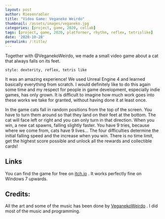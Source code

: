 ```yaml
---
layout: post
author: Riesenradler
title: "Video Game: Veganeko Weirdo"
thumbnail: /assets/images/veganeko.jpg
categories: [project, game, 2020, collab]
tags: [project, game, 2020, platformer, rhythm, reflex, tetrislike]
date: '2020-10-28'
permalink: /:title/
---
```


Together with @VeganekoWeirdo, we made a small video game about a cat that always falls on its feet.

    style: dexterity, reflex, tetris like

<!--more-->
<!-- put this at the end of what we wish to have as an excerpt -->
It was an amazing experience! We used Unreal Engine 4 and learned basically everything from scratch. I would
definitely like to do this again some time and my respect for people in game development, especially indie
games, has only grown. It is difficult to imagine how much work goes into these works we take for granted,
without having done it at least once.

In the game cats fall in random positions from the top of the screen. You have to turn them around so that they
land on their feet at the bottom. The cat will face left or right and you can only turn in that direction.
When you win, a new cat spawns, falling slightly faster.
You have 9 tries, because where we come from, cats have 9 lives...
The four difficulties determine the initial falling speed and the increase when you win.
There is no time limit, get the highest score possible and unlock all the rewards and collectible cards!

## Links

You can find the game for free on [itch.io](https://riesenradler.itch.io/veganeko-weirdo) . It works perfectly fine on
Windows 7 upwards.

## Credits:

All the art and some of the music has been done by [VeganekoWeirdo](www.instagram.com/veganekoweirdo) .
I did most of the music and programming.

